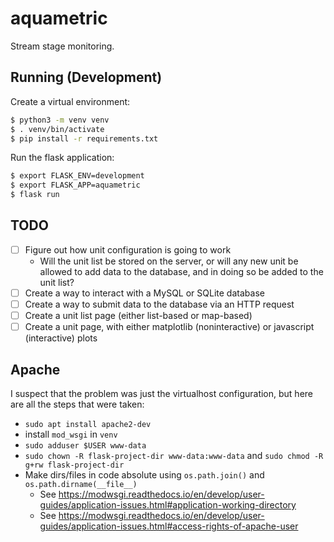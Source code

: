 # aquametric

Stream stage monitoring.

## Running (Development)

Create a virtual environment:

```bash
$ python3 -m venv venv
$ . venv/bin/activate
$ pip install -r requirements.txt
```

Run the flask application:

```bash
$ export FLASK_ENV=development
$ export FLASK_APP=aquametric
$ flask run
```

## TODO

* [ ] Figure out how unit configuration is going to work
    * Will the unit list be stored on the server, or will any new unit be allowed to add data to the database, and in doing so be added to the unit list?
* [ ] Create a way to interact with a MySQL or SQLite database
* [ ] Create a way to submit data to the database via an HTTP request
* [ ] Create a unit list page (either list-based or map-based)
* [ ] Create a unit page, with either matplotlib (noninteractive) or javascript (interactive) plots

## Apache

I suspect that the problem was just the virtualhost configuration, but here are all the steps that were taken:

* `sudo apt install apache2-dev`
* install `mod_wsgi` in `venv`
* `sudo adduser $USER www-data`
* `sudo chown -R flask-project-dir www-data:www-data` and `sudo chmod -R g+rw flask-project-dir`
* Make dirs/files in code absolute using `os.path.join()` and `os.path.dirname(__file__)`
    * See <https://modwsgi.readthedocs.io/en/develop/user-guides/application-issues.html#application-working-directory>
    * See <https://modwsgi.readthedocs.io/en/develop/user-guides/application-issues.html#access-rights-of-apache-user>
